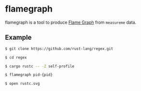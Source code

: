 # flamegraph

flamegraph is a tool to produce [Flame Graph](https://github.com/brendangregg/FlameGraph) from `measureme` data.

## Example

```bash
$ git clone https://github.com/rust-lang/regex.git

$ cd regex

$ cargo rustc -- -Z self-profile

$ flamegraph pid-{pid}

$ open rustc.svg
```
